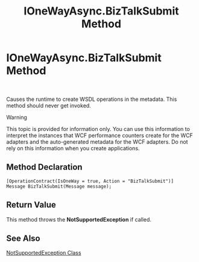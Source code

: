 ﻿---
title: IOneWayAsync.BizTalkSubmit Method
TOCTitle: IOneWayAsync.BizTalkSubmit Method
ms:assetid: f0b0f828-20ea-462b-bc6a-51b086c620d8
ms:mtpsurl: https://msdn.microsoft.com/en-us/library/Bb743798(v=BTS.80)
ms:contentKeyID: 51533309
ms.date: 08/30/2017
mtps_version: v=BTS.80
---

# IOneWayAsync.BizTalkSubmit Method

 

Causes the runtime to create WSDL operations in the metadata. This method should never get invoked.


> [!WARNING]
> <P>This topic is provided for information only. You can use this information to interpret the instances that WCF performance counters create for the WCF adapters and the auto-generated metadata for the WCF adapters. Do not rely on this information when you create applications.</P>



## Method Declaration

``` 
[OperationContract(IsOneWay = true, Action = "BizTalkSubmit")]  
Message BizTalkSubmit(Message message);  
```

## Return Value

This method throws the **NotSupportedException** if called.

## See Also

[NotSupportedException Class](http://go.microsoft.com/fwlink/?linkid=88629)

